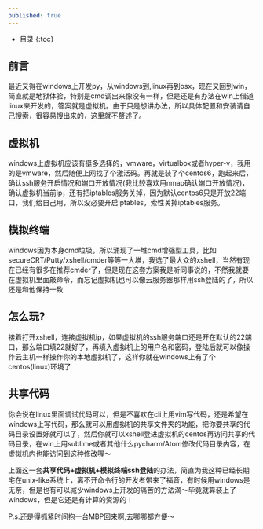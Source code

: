 ```yaml
---
published: true
---
```

* 目录
{:toc}

## 前言
最近又得在windows上开发py，从windows到,linux再到osx，现在又回到win，简直就是地狱体验，特别是cmd调出来像没有一样，但是还是有办法在win上借道linux来开发的，答案就是虚拟机。由于只是想讲办法，所以具体配置和安装请自己搜索，很容易搜出来的，这里就不赘述了。

## 虚拟机
windows上虚拟机应该有挺多选择的，vmware，virtualbox或者hyper-v，我用的是vmware，然后随便上网找了个激活码。再就是装了个centos6，跑起来后，确认ssh服务开启情况和端口开放情况(我比较喜欢用nmap确认端口开放情况)，确认虚拟机当前ip，还有把iptables服务关掉，因为默认centos6只是开放22端口，我们给自己用，所以没必要开启iptables，索性关掉iptables服务。

## 模拟终端
windows因为本身cmd垃圾，所以涌现了一堆cmd增强型工具，比如secureCRT/Putty/xshell/cmder等等一大堆，我选了最大众的xshell，当然有现在已经有很多在推荐cmder了，但是现在这套方案我是听同事说的，不然我就要在虚拟机里面敲命令，而忘记虚拟机也可以像云服务器那样用ssh登陆的了，所以还是和他保持一致

## 怎么玩?
接着打开xshell，连接虚拟机ip，如果虚拟机的ssh服务端口还是开在默认的22端口，那么端口填22就好了，再填入虚拟机上的用户名和密码，登陆后就可以像操作云主机一样操作你的本地虚拟机了，这样你就在windows上有了个centos(linux)环境了

## 共享代码
你会说在linux里面调试代码可以，但是不喜欢在cli上用vim写代码，还是希望在windows上写代码，那么就可以用虚拟机的共享文件夹的功能，把你要共享的代码目录设置好就可以了，然后你就可以xshell登进虚拟机的centos再访问共享的代码目录，在win上用sublime或者其他什么pycharm/Atom修改代码目录内容，在虚拟机内也能访问到这种修改喔～

上面这一套**共享代码+虚拟机+模拟终端ssh登陆**的办法，简直为我这种已经长期宅在unix-like系统上，离不开命令行的开发者带来了福音，有时候用windows是无奈，但是也有可以减少windows上开发的痛苦的方法滴～毕竟就算装上了windows，但是它还是有计算的资源的！

P.s.还是得抓紧时间抱一台MBP回来啊,去哪哪都方便～
